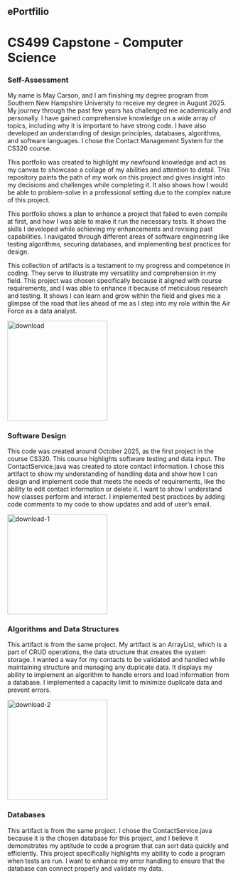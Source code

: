 ## ePortfilio

# CS499 Capstone - Computer Science

### Self-Assessment 
My name is May Carson, and I am finishing my degree program from Southern New Hampshire University to receive my degree in August 2025. My journey through the past few years has challenged me academically and personally. I have gained comprehensive knowledge on a wide array of topics, including why it is important to have strong code. I have also developed an understanding of design principles, databases, algorithms, and software languages. I chose the Contact Management System for the CS320 course.

This portfolio was created to highlight my newfound knowledge and act as my canvas to showcase a collage of my abilities and attention to detail. This repository paints the path of my work on this project and gives insight into my decisions and challenges while completing it. It also shows how I would be able to problem-solve in a professional setting due to the complex nature of this project. 

This portfolio shows a plan to enhance a project that failed to even compile at first, and how I was able to make it run the necessary tests. It shows the skills I developed while achieving my enhancements and revising past capabilities. I navigated through different areas of software engineering like testing algorithms, securing databases, and implementing best practices for design.

This collection of artifacts is a testament to my progress and competence in coding. They serve to illustrate my versatility and comprehension in my field. This project was chosen specifically because it aligned with course requirements, and I was able to enhance it because of meticulous research and testing. It shows I can learn and grow within the field and gives me a glimpse of the road that lies ahead of me as I step into my role within the Air Force as a data analyst. 

<img width="225" height="225" alt="download" src="https://github.com/user-attachments/assets/da078f7b-66ed-4f76-a77c-b8b044b8712d" />


### Software Design
This code was created around October 2025, as the first project in the course CS320. This course highlights software testing and data input. The ContactService.java was created to store contact information. I chose this artifact to show my understanding of handling data and show how I can design and implement code that meets the needs of requirements, like the ability to edit contact information or delete it. I want to show I understand how classes perform and interact. I implemented best practices by adding code comments to my code to show updates and add of user’s email.

<img width="225" height="225" alt="download-1" src="https://github.com/user-attachments/assets/043cbc4c-7df4-4c27-9698-cc75a2377b72" />


### Algorithms and Data Structures
This artifact is from the same project. My artifact is an ArrayList, which is a part of CRUD operations, the data structure that creates the system storage. I wanted a way for my contacts to be validated and handled while maintaining structure and managing any duplicate data. It displays my ability to implement an algorithm to handle errors and load information from a database. I implemented a capacity limit to minimize duplicate data and prevent errors.

<img width="225" height="225" alt="download-2" src="https://github.com/user-attachments/assets/2fa6f23f-9776-4908-a70b-fc4de837ba2e" />


### Databases
This artifact is from the same project. I chose the ContactService.java because it is the chosen database for this project, and I believe it demonstrates my aptitude to code a program that can sort data quickly and efficiently. This project specifically highlights my ability to code a program when tests are run. I want to enhance my error handling to ensure that the database can connect properly and validate my data.


